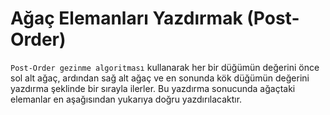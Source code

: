# Ağaç Elemanları Yazdırmak (Post-Order)
`Post-Order gezinme algoritması` kullanarak her bir düğümün değerini önce sol alt ağaç, ardından sağ alt ağaç ve en sonunda kök düğümün değerini yazdırma şeklinde bir sırayla ilerler. Bu yazdırma sonucunda ağaçtaki elemanlar en aşağısından yukarıya doğru yazdırılacaktır.
